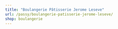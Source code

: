 ```yaml
---
title: "Boulangerie Pâtisserie Jerome Leseve"
url: /passy/boulangerie-patisserie-jerome-leseve/
shop: boulangerie
---
```

